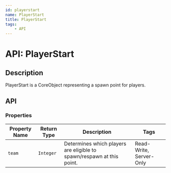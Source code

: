 ```yaml
---
id: playerstart
name: PlayerStart
title: PlayerStart
tags:
    - API
---
```


# API: PlayerStart

## Description

PlayerStart is a CoreObject representing a spawn point for players.

## API

### Properties

| Property Name | Return Type | Description | Tags |
| -------- | ----------- | ----------- | ---- |
| `team` | `Integer` | Determines which players are eligible to spawn/respawn at this point. | Read-Write, Server-Only |
